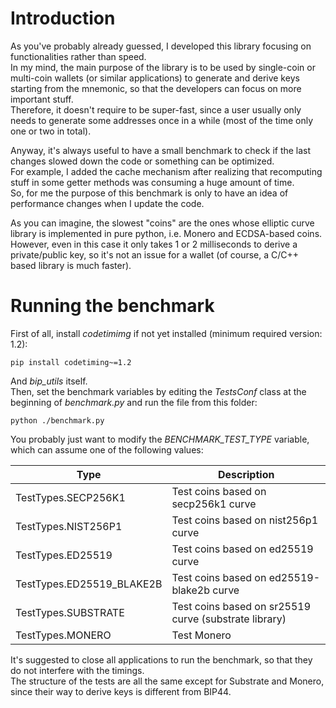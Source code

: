 # Introduction

As you've probably already guessed, I developed this library focusing on functionalities rather than speed.\
In my mind, the main purpose of the library is to be used by single-coin or multi-coin wallets (or similar applications) to generate and derive keys starting from the mnemonic, so that the developers can focus on more important stuff.\
Therefore, it doesn't require to be super-fast, since a user usually only needs to generate some addresses once in a while (most of the time only one or two in total).

Anyway, it's always useful to have a small benchmark to check if the last changes slowed down the code or something can be optimized.\
For example, I added the cache mechanism after realizing that recomputing stuff in some getter methods was consuming a huge amount of time.\
So, for me the purpose of this benchmark is only to have an idea of performance changes when I update the code.

As you can imagine, the slowest "coins" are the ones whose elliptic curve library is implemented in pure python, i.e. Monero and ECDSA-based coins.\
However, even in this case it only takes 1 or 2 milliseconds to derive a private/public key, so it's not an issue for a wallet (of course, a C/C++ based library is much faster).

# Running the benchmark

First of all, install *codetimimg* if not yet installed (minimum required version: 1.2):

    pip install codetiming~=1.2

And *bip_utils* itself.\
Then, set the benchmark variables by editing the *TestsConf* class at the beginning of *benchmark.py* and run the file from this folder:

    python ./benchmark.py

You probably just want to modify the *BENCHMARK_TEST_TYPE* variable, which can assume one of the following values:

|Type|Description|
|---|---|
|TestTypes.SECP256K1|Test coins based on secp256k1 curve|
|TestTypes.NIST256P1|Test coins based on nist256p1 curve|
|TestTypes.ED25519|Test coins based on ed25519 curve|
|TestTypes.ED25519_BLAKE2B|Test coins based on ed25519-blake2b curve|
|TestTypes.SUBSTRATE|Test coins based on sr25519 curve (substrate library)|
|TestTypes.MONERO|Test Monero|

It's suggested to close all applications to run the benchmark, so that they do not interfere with the timings.\
The structure of the tests are all the same except for Substrate and Monero, since their way to derive keys is different from BIP44.
